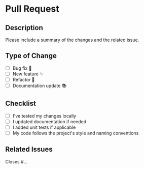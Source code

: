 # Pull Request

## Description

Please include a summary of the changes and the related issue. 

## Type of Change

- [ ] Bug fix 🐞
- [ ] New feature ✨
- [ ] Refactor 🔨
- [ ] Documentation update 📚

## Checklist

- [ ] I've tested my changes locally
- [ ] I updated documentation if needed
- [ ] I added unit tests if applicable
- [ ] My code follows the project's style and naming conventions

## Related Issues

Closes #...

